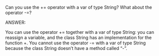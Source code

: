 Can you use the += operator with a var of type String? What about the operator -=?


ANSWER:

You can use the operator += together with a var of type String: you can reassign a variable, 
and the class String has an implementation for the function +. 
You cannot use the operator -=  with a var of type String because the class String doesn’t have a 
method called “-”.
